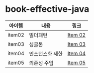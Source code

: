 # book-effective-java
| 아이템    | 내용       | 링크                   |
|--------|----------|----------------------|
| item02 | 빌더패턴     | [Item 02](item02.md) |
| item03 | 싱글톤      | [Item 03](item03.md) |
| item04 | 인스턴스화 제한 | [Item 04](item04.md) |
| item05 | 의존성 주입   | [Item 05](item05.md) |